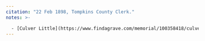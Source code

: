 ```yaml
---
citation: "22 Feb 1898, Tompkins County Clerk."
notes: >-

  - [Culver Little](https://www.findagrave.com/memorial/100358418/culver-little) (1847 to 1915) "a prominent farmer and lifelong resident of the Morris Chapel section". (10 Sep 1915, The Ithaca Journal, Ithaca NY, p3.)
---
```



